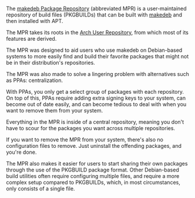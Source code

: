 The [makedeb Package Repository](https://{{env.mpr_url}}) (abbreviated MPR) is a user-maintained repository of build files (PKGBUILDs) that can be built with [makedeb](/home/introduction) and then installed with APT.

The MPR takes its roots in the [Arch User Repository](https://wiki.archlinux.org/title/Arch_User_Repository), from which most of its features are derived.

The MPR was designed to aid users who use makedeb on Debian-based systems to more easily find and build their favorite packages that might not be in their distribution's repositories.

The MPR was also made to solve a lingering problem with alternatives such as PPAs: centralization.

With PPAs, you only get a select group of packages with each repository. On top of this, PPAs require adding extra signing keys to your system, can become out of date easily, and can become tedious to deal with when you want to remove them from your system.

Everything in the MPR is inside of a central repository, meaning you don't have to scour for the packages you want across multiple repositories.

If you want to remove the MPR from your system, there's also no configuration files to remove. Just uninstall the offending packages, and you're done.

The MPR also makes it easier for users to start sharing their own packages through the use of the PKGBUILD package format. Other Debian-based build utilities often require configuring multiple files, and require a more complex setup compared to PKGBUILDs, which, in most circumstances, only consists of a single file.
